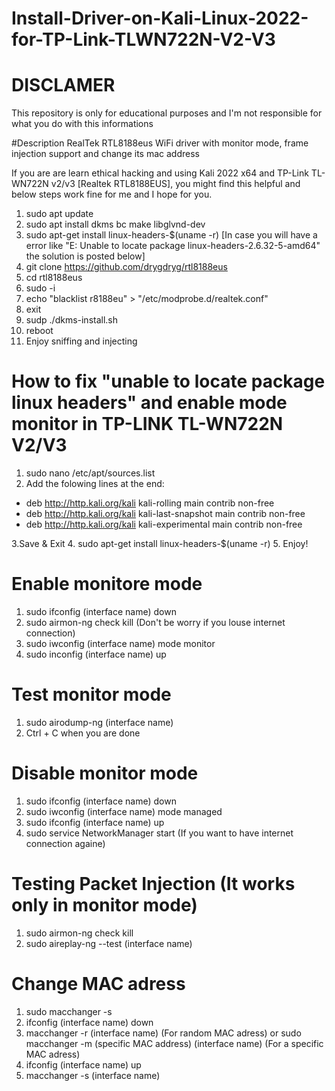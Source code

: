 # Install-Driver-on-Kali-Linux-2022-for-TP-Link-TLWN722N-V2-V3

# DISCLAMER
This repository is only for educational purposes and I'm not responsible for what you do with this informations

#Description
RealTek RTL8188eus WiFi driver with monitor mode, frame injection support and change its mac address


If you are are learn ethical hacking and using Kali 2022 x64 and TP-Link TL-WN722N v2/v3 [Realtek RTL8188EUS], you might find this helpful and below steps work fine for me and I hope for you.


1. sudo apt update
2. sudo apt install dkms bc make libglvnd-dev
3. sudo apt-get install linux-headers-$(uname -r) [In case you will have a error like "E: Unable to locate package linux-headers-2.6.32-5-amd64" the solution is posted below]
4. git clone https://github.com/drygdryg/rtl8188eus
5. cd rtl8188eus
6. sudo -i
7. echo "blacklist r8188eu" > "/etc/modprobe.d/realtek.conf"
8. exit
9. sudp ./dkms-install.sh
10. reboot
11. Enjoy sniffing and injecting


# How to fix "unable to locate package linux headers" and enable mode monitor in TP-LINK TL-WN722N V2/V3

1. sudo nano /etc/apt/sources.list
2. Add the folowing lines at the end:

- deb http://http.kali.org/kali kali-rolling main contrib non-free
- deb http://http.kali.org/kali kali-last-snapshot main contrib non-free
- deb http://http.kali.org/kali kali-experimental main contrib non-free

3.Save & Exit 
4. sudo apt-get install linux-headers-$(uname -r)
5. Enjoy!

# Enable monitore mode 

1. sudo ifconfig (interface name) down
2. sudo airmon-ng check kill (Don't be worry if you louse internet connection)
3. sudo iwconfig (interface name) mode monitor 
4. sudo inconfig (interface name) up

# Test monitor mode

1. sudo airodump-ng (interface name)
2. Ctrl + C when you are done


# Disable monitor mode 

1. sudo ifconfig (interface name) down
2. sudo iwconfig (interface name) mode managed
3. sudo ifconfig (interface name) up
4. sudo service NetworkManager start (If you want to have internet connection againe)

# Testing Packet Injection (It works only in monitor mode)

1. sudo airmon-ng check kill
2. sudo aireplay-ng --test (interface name)

# Change MAC adress

1. sudo macchanger -s <interface name>
2. ifconfig (interface name) down
3. macchanger -r (interface name) (For random MAC adress) or sudo macchanger -m (specific MAC address) (interface name) (For a specific MAC adress)
4. ifconfig (interface name) up
5. macchanger -s (interface name)






